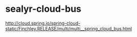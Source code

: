 # sealyr-cloud-bus

http://cloud.spring.io/spring-cloud-static/Finchley.RELEASE/multi/multi__spring_cloud_bus.html